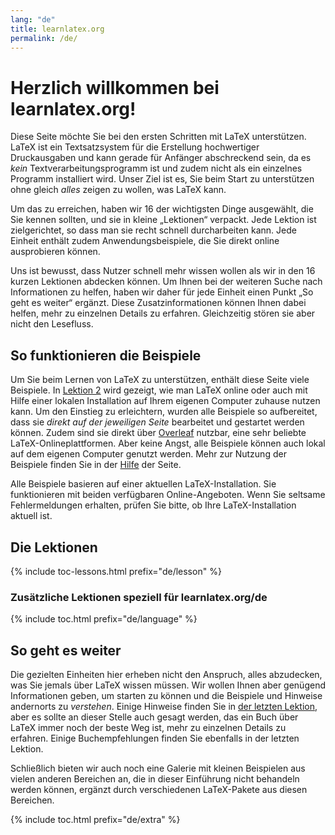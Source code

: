 ```yaml
---
lang: "de"
title: learnlatex.org
permalink: /de/
---
```


# Herzlich willkommen bei learnlatex.org!

Diese Seite möchte Sie bei den ersten Schritten mit LaTeX unterstützen. LaTeX ist ein Textsatzsystem für die Erstellung hochwertiger Druckausgaben und kann gerade für Anfänger abschreckend sein, da es _kein_ Textverarbeitungsprogramm ist und zudem nicht als ein einzelnes Programm installiert wird. Unser Ziel ist es, Sie beim Start zu unterstützen ohne gleich _alles_ zeigen zu wollen, was LaTeX kann.

Um das zu erreichen, haben wir 16 der wichtigsten Dinge ausgewählt, die Sie kennen sollten, und sie in kleine „Lektionen“ verpackt. Jede Lektion ist zielgerichtet, so dass man sie recht schnell durcharbeiten kann. Jede Einheit enthält zudem Anwendungsbeispiele, die Sie direkt online ausprobieren können.

Uns ist bewusst, dass Nutzer schnell mehr wissen wollen als wir in den 16 kurzen Lektionen abdecken können. Um Ihnen bei der weiteren Suche nach Informationen zu helfen, haben wir daher für jede Einheit einen Punkt „So geht es weiter“ ergänzt. Diese Zusatzinformationen können Ihnen dabei helfen, mehr zu einzelnen Details zu erfahren. Gleichzeitig stören sie aber nicht den Lesefluss.

## So funktionieren die Beispiele

Um Sie beim Lernen von LaTeX zu unterstützen, enthält diese Seite viele Beispiele. In [Lektion 2](lesson-02) wird gezeigt, wie man LaTeX online oder auch mit Hilfe einer lokalen Installation auf Ihrem eigenen Computer zuhause nutzen kann. Um den Einstieg zu erleichtern, wurden alle Beispiele so aufbereitet, dass sie _direkt auf der jeweiligen Seite_ bearbeitet und gestartet werden können. Zudem sind sie direkt über [Overleaf](https://www.overleaf.com) nutzbar, eine sehr beliebte LaTeX-Onlineplattformen. Aber keine Angst, alle Beispiele können auch lokal auf dem eigenen Computer genutzt werden. Mehr zur Nutzung der Beispiele finden Sie in der [Hilfe](help) der Seite.

Alle Beispiele basieren auf einer aktuellen LaTeX-Installation. Sie funktionieren mit beiden verfügbaren Online-Angeboten. Wenn Sie seltsame Fehlermeldungen erhalten, prüfen Sie bitte, ob Ihre LaTeX-Installation aktuell ist.

<h2 id="toc">Die Lektionen</h2>

{% include toc-lessons.html  prefix="de/lesson" %}

### Zusätzliche Lektionen speziell für learnlatex.org/de

{% include toc.html  prefix="de/language" %}

## So geht es weiter

Die gezielten Einheiten hier erheben nicht den Anspruch, alles abzudecken, was Sie jemals über LaTeX wissen müssen. Wir wollen Ihnen aber genügend Informationen geben, um starten zu können und die Beispiele und Hinweise andernorts zu _verstehen_. Einige Hinweise finden Sie in [der letzten Lektion](lesson-16), aber es sollte an dieser Stelle auch gesagt werden, das ein Buch über LaTeX immer noch der beste Weg ist, mehr zu einzelnen Details zu erfahren. Einige Buchempfehlungen finden Sie ebenfalls in der letzten Lektion.

Schließlich bieten wir auch noch eine Galerie mit kleinen Beispielen aus vielen anderen Bereichen an, die in dieser Einführung nicht behandeln werden können, ergänzt durch verschiedenen LaTeX-Pakete aus diesen Bereichen.

{% include toc.html prefix="de/extra" %}
